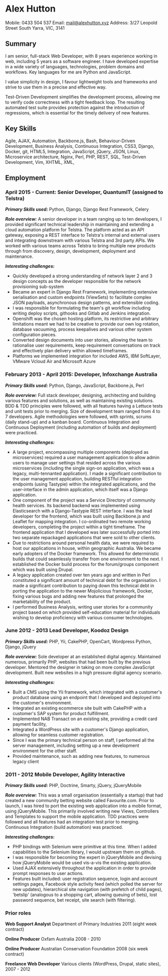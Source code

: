 Alex Hutton
===========
Mobile: 0433 504 537
Email: mail@alexhutton.xyz
Address: 3/27 Leopold Street
South Yarra, VIC, 3141

## Summary ##
I am senior, full-stack Web Developer, with 8 years experience working in web, including 5 years as a software engineer. I have developed expertise in a wide variety of languages, technologies, problem domains and workflows. Key languages for me are Python and JavaScript. 

I value simplicity in design, I favour lightweight tools and frameworks and strive to use them in a precise and effective way.

Test-Driven Development simplifies the development process, allowing me to verify code correctness with a tight feedback loop. The resulting automated test suite provides protection against the introduction of regressions, which is essential for the timely delivery of new features.

## Key Skills ##
Agile,
AJAX,
Automation,
Backbone.js,
Bash,
Behaviour-Driven Development,
Business Analysis,
Continuous Integration,
CSS3,
Django,
Docker,
git,
HTML5,
Integration,
JavaScript,
jQuery,
JSON,
Linux,
Microservice architecture,
Nginx,
Perl,
PHP,
REST,
SQL,
Test-Driven Development,
Vim,
XHTML,
XML,

## Employment ##
### April 2015 - Current: Senior Developer, QuantumIT (assigned to Telstra) ###

__*Primary Skills used:*__ Python, Django, Django Rest Framework, Celery

__*Role overview:*__ A senior developer in a team ranging up to ten developers, I provided significant technical leadership in maintaining and extending a cloud automation platform for Telstra. The platform acted as an API gateway, exposing a REST interface to Telstra's internal and external users and integrating downstream with various Telstra and 3rd party APIs. We worked with various teams across Telstra to bring multiple new products through from discovery, design, development, deployment and maintenance.

__*Interesting challenges:*__

- Quickly developed a strong understanding of network layer 2 and 3 design concepts as the developer responsible for the network provisioning sub-system
- Became an expert in Django Rest Framework, implementing extensive serialisation and custom endpoints (ViewSets) to facilitate complex JSON payloads, asynchronous design patterns, and extensible coding.
- I was responsible for formulating the team's git workflow including writing deploy scripts, githooks and Gitlab and Jenkins integration.
- Openshift was the chosen hosting platform, its restrictive and arbitrary limitations meant we had to be creative to provide our own log rotation, database vacuuming, process keepalives and various other system configuration pieces.
- Converted design documents into user stories, allowing the team to
	rationalise user requirements, keep requirement conversations on track and effectively plan delivery within allowed timeframes.
- Platforms we implemented integration for included AWS, IBM SoftLayer, VMware Vcloud Air and Microsoft Azure

### February 2013 - April 2015: Developer, Infoxchange Australia ###

__*Primary Skills used:*__ Python, Django, JavaScript, Backbone.js, Perl

__*Role overview:*__ Full stack developer, designing, architecting and building various features and solutions, as well as maintaining existing solutions. BDD & TDD principles were followed, with all features having a Lettuce tests and unit tests prior to merging. Size of development team ranged from 4 to 7 developers. Agile methodologies were followed, with sprints, scrums (daily stand-up) and a kanban board. Continuous Integration and Continuous Deployment (including automation of builds and deployment) were practiced.

__*Interesting challenges:*__

- A large project, encompassing multiple components (deployed as microservices)
	required a user management application to allow admin users to manage user settings that resided across the various microservices (including the single sign-on application, which was a legacy, multi-tennanted application). I made a significant contribution to the user management application, building RESTful integration endpoints (using Tastypie) within the integrated applications, and the user-interface in the admin application, which itself was a Django application.
- One component of the project was a Service Directory of community health
	services. Its backend backend was implemented using Elasticsearch with a Django-Tastypie REST interface. I was the lead developer for the frontend, which was built using Backbone.js and Leaflet for mapping integration. I co-ordinated two remote working developers, completing the project within a tight timeframe. The frontend application that I developed was later successfully ported into two separate repackaged applications that were sold to other clients.
- Due to restrictions around personal health data, we were required to host our applications in house, within geographic Australia. We became early adopters of the Docker framework. This allowed for deterministic builds that could seamlessly transfer from one environment to the next. I established the Docker build process for the forum/groups component which was built using Drupal.
- A legacy application created over ten years ago and written in Perl constituted a significant amount of technical debt for the organisation. I made a significant contribution to paying down this technical debt in porting the application to the newer Mojolicious framework, Docker, fixing various bugs and adding new features that prolonged the marketability of the product.
- I performed Business Analysis, writing user stories for a community project based on which provided self-education material for individuals wishing to develop proficiency with various consumer technologies.

### June 2012 - 2013 Lead Developer, Koodoz Design ###

__*Primary Skills used:*__ PHP, Yii, CakePHP, OpenCart, Wordpress Python, Django, jQuery

__*Role overview:*__ Sole developer at an established digital agency. Maintained numerous, primarily PHP, websites that had been built by the previous developer. Mentored the designer in taking on more complex JavaScript development. Built new websites in a high pressure digital agency scenario.

__*Interesting challenges:*__

- Built a CMS using the Yii framework, which integrated with a customer's product database using an endpoint that I developed and deployed into the customer's environment.
- Integrated an existing ecommerce site built with CakePHP with a customer's SAP system for product fulfillment.
- Implemented NAB Transact on an existing site, providing a credit card payment facility,
- Integrated a WordPress site with a customer's Django application, allowing for seamless customer registration.
- Since I was the primary technical person on staff, I performed all the server management, including setting up a new development environment for the other staff.
- Provided maintenance, such as adding new features, to numerous legacy client

### 2011 - 2012 Mobile Developer, Agility Interactive ###

__*Primary Skills used:*__ PHP, Doctrine, Smarty, jQuery, jQueryMobile

__*Role overview:*__ This was a small organisation (essentially a startup) that had created a new community betting website called Favourite.com. Prior to launch, I was hired to port the existing web application into a mobile format, using jQueryMobile. This primarily involved writing new Views, Controllers and Templates to support the mobile application. TDD practices were followed and all features had an integration test prior to merging. Continuous Integration (build automation) was practiced.

__*Interesting challenges:*__

- PHP bindings with Selenium were primitive at this time. When I added capabilities to the Selenium library, I would upstream them on github.
- I was responsible for becoming the expert in jQueryMobile and devising how jQueryMobile would be used vis-a-vis the existing application.
- Used AJAX extensively throughout the application in order to provide prompt responses to user actions.
- Features built included: user registration sequence, login and account settings pages, Facebook style activity feed (which polled the server for new updates), hierarchical site navigation (with prefetch of child pages), 'betslip' (analogous to a shopping cart, allowing queuing of bets), lost password sequence, bet receipt, site search (with filtering).

### Prior roles ###
**Web Support Analyst**
Department of Primary Industries 2011 (eight week contract)

**Online Producer**
Oxfam Australia 2008 - 2010

**Online Producer**
Australian Conservation Foundation 2008 (six week contract)

**Freelance Web Developer**
Various clients (WordPress, Drupal, static sites), 2007 - 2012

